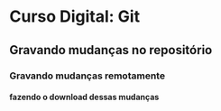 #  Curso Digital: Git

## Gravando mudanças no repositório
### Gravando mudanças remotamente
#### fazendo o download dessas mudanças




